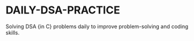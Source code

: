 # DAILY-DSA-PRACTICE
Solving DSA {in C} problems daily to improve problem-solving and coding skills.
